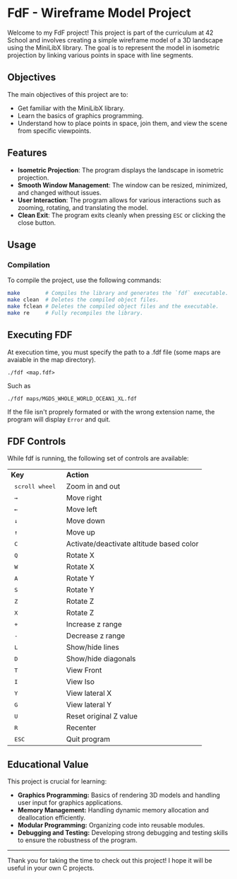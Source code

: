 # FdF - Wireframe Model Project

Welcome to my FdF project! This project is part of the curriculum at 42 School and involves creating a simple wireframe model of a 3D landscape using the MiniLibX library. The goal is to represent the model in isometric projection by linking various points in space with line segments.

## Objectives

The main objectives of this project are to:

- Get familiar with the MiniLibX library.
- Learn the basics of graphics programming.
- Understand how to place points in space, join them, and view the scene from specific viewpoints.

## Features

- **Isometric Projection**: The program displays the landscape in isometric projection.
- **Smooth Window Management**: The window can be resized, minimized, and changed without issues.
- **User Interaction**: The program allows for various interactions such as zooming, rotating, and translating the model.
- **Clean Exit**: The program exits cleanly when pressing `ESC` or clicking the close button.

## Usage

### Compilation

To compile the project, use the following commands:

```sh
make        # Compiles the library and generates the `fdf` executable.
make clean  # Deletes the compiled object files.
make fclean # Deletes the compiled object files and the executable.
make re     # Fully recompiles the library.
```

## Executing FDF

At execution time, you must specify the path to a .fdf file (some maps are avaiable in the map directory).

```shell
./fdf <map.fdf>
```

Such as

```shell
./fdf maps/MGDS_WHOLE_WORLD_OCEAN1_XL.fdf
```

If the file isn't proprely formated or with the wrong extension name, the program will display ```Error``` and quit. 

## FDF Controls

While fdf is running, the following set of controls are available:

<table>
  <tr><td><strong>Key</strong></td><td><strong>Action</strong></td></tr>
  <tr><td><kbd>&nbsp;scroll wheel&nbsp;</kbd></td><td>Zoom in and out</td></tr>
  <tr><td><kbd>&nbsp;→&nbsp;</kbd></td><td>Move right</td></tr>
  <tr><td><kbd>&nbsp;←&nbsp;</kbd></td><td>Move left</td></tr>
  <tr><td><kbd>&nbsp;↓&nbsp;</kbd></td><td>Move down</td></tr>
  <tr><td><kbd>&nbsp;↑&nbsp;</kbd></td><td>Move up</td></tr>
  <tr><td><kbd>&nbsp;C&nbsp;</kbd></td><td>Activate/deactivate altitude based color</td></tr>
  <tr><td><kbd>&nbsp;Q&nbsp;</kbd></td><td>Rotate X</td></tr>
  <tr><td><kbd>&nbsp;W&nbsp;</kbd></td><td>Rotate X</td></tr>
  <tr><td><kbd>&nbsp;A&nbsp;</kbd></td><td>Rotate Y</td></tr>
  <tr><td><kbd>&nbsp;S&nbsp;</kbd></td><td>Rotate Y</td></tr>
  <tr><td><kbd>&nbsp;Z&nbsp;</kbd></td><td>Rotate Z</td></tr>
  <tr><td><kbd>&nbsp;X&nbsp;</kbd></td><td>Rotate Z</td></tr>
  <tr><td><kbd>&nbsp;+&nbsp;</kbd></td><td>Increase z range</td></tr>
  <tr><td><kbd>&nbsp;-&nbsp;</kbd></td><td>Decrease z range</td></tr>
  <tr><td><kbd>&nbsp;L&nbsp;</kbd></td><td>Show/hide lines</td></tr>
  <tr><td><kbd>&nbsp;D&nbsp;</kbd></td><td>Show/hide diagonals</td></tr>
  <tr><td><kbd>&nbsp;T&nbsp;</kbd></td><td>View Front</td></tr>
  <tr><td><kbd>&nbsp;I&nbsp;</kbd></td><td>View Iso</td></tr>
  <tr><td><kbd>&nbsp;Y&nbsp;</kbd></td><td>View lateral X</td></tr>
  <tr><td><kbd>&nbsp;G&nbsp;</kbd></td><td>View lateral Y</td></tr>
  <tr><td><kbd>&nbsp;U&nbsp;</kbd></td><td>Reset original Z value</td></tr>
  <tr><td><kbd>&nbsp;R&nbsp;</kbd></td><td>Recenter</td></tr>
  <tr><td><kbd>&nbsp;ESC&nbsp;</kbd></td><td>Quit program</td></tr>
</table>

## Educational Value

This project is crucial for learning:

- **Graphics Programming:** Basics of rendering 3D models and handling user input for graphics applications.
- **Memory Management:** Handling dynamic memory allocation and deallocation efficiently.
- **Modular Programming:** Organizing code into reusable modules.
- **Debugging and Testing:** Developing strong debugging and testing skills to ensure the robustness of the program.

---

Thank you for taking the time to check out this project! I hope it will be useful in your own C projects.
